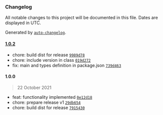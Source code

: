 ### Changelog

All notable changes to this project will be documented in this file. Dates are displayed in UTC.

Generated by [`auto-changelog`](https://github.com/CookPete/auto-changelog).

#### [1.0.2](https://github.com/simplyhexagonal/i18n/compare/1.0.0...1.0.2)

- chore: build dist for release [`9989d78`](https://github.com/simplyhexagonal/i18n/commit/9989d786d8ac9c7f0c98a2aa475d9d1317b23ae4)
- chore: include version in class [`019d272`](https://github.com/simplyhexagonal/i18n/commit/019d272d0f5e9218c9478c08762bc7392fd9cba0)
- fix: main and types definition in package.json [`739d463`](https://github.com/simplyhexagonal/i18n/commit/739d463208d406f26c654e409efa27a7d30f176e)

#### 1.0.0

> 22 October 2021

- feat: functionality implemented [`0e12d18`](https://github.com/simplyhexagonal/i18n/commit/0e12d1809636df7f837509ad29a0c21853ea335c)
- chore: prepare release v1 [`29db654`](https://github.com/simplyhexagonal/i18n/commit/29db654d44e9b0aa7e75903fa726712eb3b825ab)
- chore: build dist for release [`7915430`](https://github.com/simplyhexagonal/i18n/commit/7915430889ad879f47fb7773db05727d596e6871)
